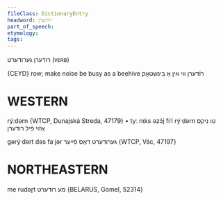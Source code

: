 ```yaml
---
fileClass: DictionaryEntry
headword: רודערן
part_of_speech: 
etymology: 
tags: 
---
```

רודערן
גערודערט
(ᴠᴇʀʙ)

{CEYD}
row; make noise
be busy as a beehive רו֜דערן ווי אין אַ בינשטאָק

WESTERN
========

rýːdərn {WTCP, Dunajská Streda, 47179}
	•	tyː nɩks əzɔ́j fíˑl rýˑdərn טו ניקס אַזוי פֿיל רודערן

gərýˑdərt dəs faˑjər גערודערט דאָס פֿײַער {WTCP, Vác, 47197}

NORTHEASTERN
==============

me rudər̥t מע רודערט {BELARUS, Gomel, 52314}